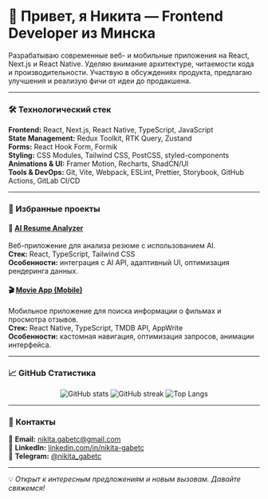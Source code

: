 # 👋 Привет, я Никита — Frontend Developer из Минска

Разрабатываю современные веб- и мобильные приложения на React, Next.js и React Native. Уделяю внимание архитектуре, читаемости кода и производительности. Участвую в обсуждениях продукта, предлагаю улучшения и реализую фичи от идеи до продакшена.

---

### 🛠️ Технологический стек

**Frontend:** React, Next.js, React Native, TypeScript, JavaScript  
**State Management:** Redux Toolkit, RTK Query, Zustand  
**Forms:** React Hook Form, Formik  
**Styling:** CSS Modules, Tailwind CSS, PostCSS, styled-components  
**Animations & UI:** Framer Motion, Recharts, ShadCN/UI  
**Tools & DevOps:** Git, Vite, Webpack, ESLint, Prettier, Storybook, GitHub Actions, GitLab CI/CD  

---

### 🚀 Избранные проекты

#### 🧠 [AI Resume Analyzer](https://github.com/peeea4/ai-resume-analyzer)
Веб-приложение для анализа резюме с использованием AI.  
**Стек:** React, TypeScript, Tailwind CSS  
**Особенности:** интеграция с AI API, адаптивный UI, оптимизация рендеринга данных.  

#### 🎬 [Movie App (Mobile)](https://github.com/peeea4/movie-mobile-app)
Мобильное приложение для поиска информации о фильмах и просмотра отзывов.  
**Стек:** React Native, TypeScript, TMDB API, AppWrite  
**Особенности:** кастомная навигация, оптимизация запросов, анимации интерфейса.  

---

### 📈 GitHub Статистика

<p align="center">
  <img src="https://github-readme-stats.vercel.app/api?username=peeea4&show_icons=true&theme=transparent" alt="GitHub stats" />
  <img src="https://github-readme-streak-stats.herokuapp.com/?user=peeea4&theme=transparent" alt="GitHub streak" />
  <img src="https://github-readme-stats.vercel.app/api/top-langs/?username=peeea4&layout=compact&theme=transparent" alt="Top Langs" />
</p>

---

### 💬 Контакты

📧 **Email:** [nikita.gabetc@gmail.com](mailto:nikita.gabetc@gmail.com)  
💼 **LinkedIn:** [linkedin.com/in/nikita-gabetc](https://www.linkedin.com/in/nikita-gabetc/)  
💬 **Telegram:** [@nikita_gabetc](https://t.me/nikita_gabetc)

---

💡 *Открыт к интересным предложениям и новым вызовам. Давайте свяжемся!*

